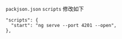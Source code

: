 


`packjson.json` `scripts` 修改如下

```
"scripts": {
  "start": "ng serve --port 4201 --open",
},
```